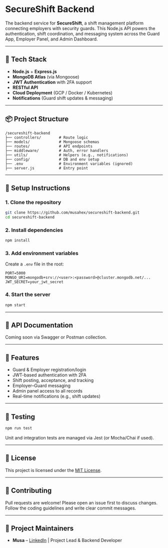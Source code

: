 # SecureShift Backend

The backend service for **SecureShift**, a shift management platform connecting employers with security guards. This Node.js API powers the authentication, shift coordination, and messaging system across the Guard App, Employer Panel, and Admin Dashboard.

---

## 🧩 Tech Stack

- **Node.js** + **Express.js**
- **MongoDB Atlas** (via Mongoose)
- **JWT Authentication** with 2FA support
- **RESTful API**
- **Cloud Deployment** (GCP / Docker / Kubernetes)
- **Notifications** (Guard shift updates & messaging)

---

## 📦 Project Structure

```
/secureshift-backend
├── controllers/        # Route logic
├── models/             # Mongoose schemas
├── routes/             # API endpoints
├── middleware/         # Auth, error handlers
├── utils/              # Helpers (e.g., notifications)
├── config/             # DB and env setup
├── .env                # Environment variables (ignored)
├── server.js           # Entry point
```

---

## 🚀 Setup Instructions

### 1. Clone the repository
```bash
git clone https://github.com/musahex/secureshift-backend.git
cd secureshift-backend
```

### 2. Install dependencies
```bash
npm install
```

### 3. Add environment variables

Create a `.env` file in the root:

```env
PORT=5000
MONGO_URI=mongodb+srv://<user>:<password>@cluster.mongodb.net/...
JWT_SECRET=your_jwt_secret
```

### 4. Start the server
```bash
npm start
```

---

## 📘 API Documentation

Coming soon via Swagger or Postman collection.

---

## 🔐 Features

- Guard & Employer registration/login
- JWT-based authentication with 2FA
- Shift posting, acceptance, and tracking
- Employer–Guard messaging
- Admin panel access to all records
- Real-time notifications (e.g., shift updates)

---

## 🧪 Testing

```bash
npm run test
```

Unit and integration tests are managed via Jest (or Mocha/Chai if used).

---

## 📄 License

This project is licensed under the [MIT License](LICENSE).

---

## 🤝 Contributing

Pull requests are welcome! Please open an issue first to discuss changes. Follow the coding guidelines and write clear commit messages.

---

## 👥 Project Maintainers

- **Musa** – [LinkedIn](https://www.linkedin.com/in/...) | Project Lead & Backend Developer
